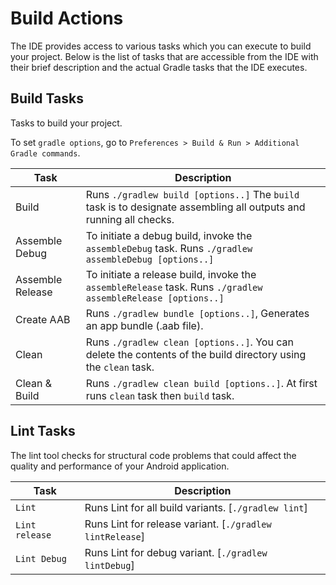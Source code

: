 # Build Actions

The IDE provides access to various tasks which you can execute to build your project.
Below is the list of tasks that are accessible from the IDE with their brief description
and the actual Gradle tasks that the IDE executes.

## Build Tasks

Tasks to build your project.

To set `gradle options`, go to `Preferences > Build & Run > Additional Gradle commands`.

| Task             | Description                                                                                                        |
| ---------------- | ------------------------------------------------------------------------------------------------------------------ |
| Build            | Runs `./gradlew build [options..]` The `build` task is to designate assembling all outputs and running all checks. |
| Assemble Debug   | To initiate a debug build, invoke the `assembleDebug` task. Runs `./gradlew assembleDebug [options..]`             |
| Assemble Release | To initiate a release build, invoke the `assembleRelease` task. Runs `./gradlew assembleRelease [options..]`       |
| Create AAB       | Runs `./gradlew bundle [options..]`, Generates an app bundle (.aab file).                                          |
| Clean            | Runs `./gradlew clean [options..]`. You can delete the contents of the build directory using the `clean` task.     |
| Clean & Build    | Runs `./gradlew clean build [options..]`. At first runs `clean` task then `build` task.                            |

## Lint Tasks
The lint tool checks for structural code problems that could affect the quality and performance of your Android application.

| Task           | Description                                              |
| -------------- | -------------------------------------------------------- |
| `Lint`         | Runs Lint for all build variants. [`./gradlew lint`]     |
| `Lint release` | Runs Lint for release variant. [`./gradlew lintRelease`] |
| `Lint Debug`   | Runs Lint for debug variant. [`./gradlew lintDebug`]     |
